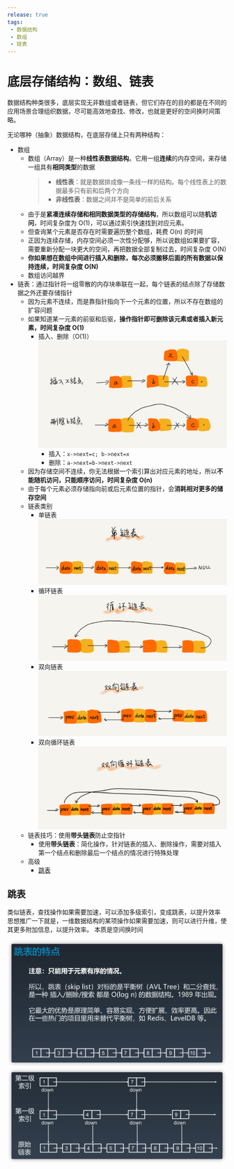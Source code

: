 ```yaml
---
release: true
tags:
 - 数据结构
 - 数组
 - 链表
---
```


# 底层存储结构：数组、链表

数据结构种类很多，底层实现无非数组或者链表，但它们存在的目的都是在不同的应用场景合理组织数据，尽可能高效地查找、修改，也就是更好的空间换时间策略。

无论哪种（抽象）数据结构，在底层存储上只有两种结构：

- 数组
  - 数组（Array）是一种**线性表数据结构**。它用一组**连续**的内存空间，来存储一组具有**相同类型**的数据
    > - **线性表**：就是数据排成像一条线一样的结构。每个线性表上的数据最多只有前和后两个方向
    > - **非线性表**：数据之间并不是简单的前后关系
  - 由于是**紧凑连续存储和相同数据类型的存储结构**，所以数组可以随**机访问**，时间复杂度为 O(1)，可以通过索引快速找到对应元素。
  - 但查询某个元素是否存在时需要遍历整个数组，耗费 O(n) 的时间
  - 正因为连续存储，内存空间必须一次性分配够，所以说数组如果要扩容，需要重新分配一块更大的空间，再把数据全部复制过去，时间复杂度 O(N)
  - **你如果想在数组中间进行插入和删除，每次必须搬移后面的所有数据以保持连续，时间复杂度 O(N)**
  - 数组访问越界
- 链表：通过指针将一组零散的内存块串联在一起，每个链表的结点除了存储数据之外还要存储指针
  - 因为元素不连续，而是靠指针指向下一个元素的位置，所以不存在数组的扩容问题
  - 如果知道某一元素的前驱和后驱，**操作指针即可删除该元素或者插入新元素，时间复杂度 O(1)**
    - 插入、删除（O(1)）  ![](./images/452e943788bdeea462d364389bd08a17.jpg)
      - 插入：`x->next=c; b->next=x`
      - 删除：`a->next=b->next->next`
  - 因为存储空间不连续，你无法根据一个索引算出对应元素的地址，所以**不能随机访问，只能顺序访问，时间复杂度 O(n)**
  - 由于每个元素必须存储指向前或后元素位置的指针，会**消耗相对更多的储存空间**
  - 链表类别
    - 单链表  ![](./images/b93e7ade9bb927baad1348d9a806ddeb.jpg)
    - 循环链表  ![](./images/86cb7dc331ea958b0a108b911f38d155.jpg)
    - 双向链表  ![](./images/cbc8ab20276e2f9312030c313a9ef70b.jpg)
    - 双向循环链表  ![](./images/d1665043b283ecdf79b157cfc9e5ed91.jpg)
  - 链表技巧：使用**带头链表**防止空指针
    - 使用**带头链表**：简化操作，针对链表的插入、删除操作，需要对插入第一个结点和删除最后一个结点的情况进行特殊处理
  - 高级
    - [跳表](#跳表)

## 跳表

类似链表，查找操作如果需要加速，可以添加多级索引，变成跳表，以提升效率
思想推广一下就是，一维数据结构的某项操作如果需要加速，则可以进行升维，使其更多附加信息，以提升效率。
本质是空间换时间

<img src="./images/image-20210424160817179.png" alt="image-20210424160817179" style="zoom:50%;" />

<img src="./images/image-20210424160856047.png" alt="image-20210424160856047" style="zoom:50%;" />